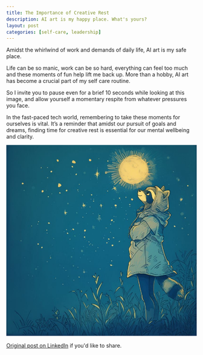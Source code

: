 ```yaml
---
title: The Importance of Creative Rest
description: AI art is my happy place. What's yours?
layout: post
categories: [self-care, leadership]
---
```


Amidst the whirlwind of work and demands of daily life, AI art is my safe place.

Life can be so manic, work can be so hard, everything can feel too much and these moments of fun help lift me back up. More than a hobby, AI art has become a crucial part of my self care routine.

So I invite you to pause even for a brief 10 seconds while looking at this image, and allow yourself a momentary respite from whatever pressures you face.

In the fast-paced tech world, remembering to take these moments for ourselves is vital. It’s a reminder that amidst our pursuit of goals and dreams, finding time for creative rest is essential for our mental wellbeing and clarity.

![racoon star-gazing image](/assets/images/creative-rest/1.jpeg)

[Original post on LinkedIn](https://www.linkedin.com/posts/outragedpinkracoon_aiart-selfcare-leadership-activity-7162034519179530240-_62s) if you'd like to share.
